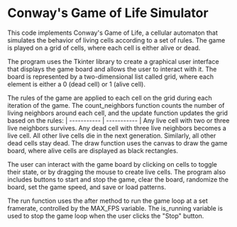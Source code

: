 # Conway's Game of Life Simulator

This code implements Conway's Game of Life, a cellular automaton that simulates the behavior of living cells according to a set of rules. The game is played on a grid of cells, where each cell is either alive or dead.

The program uses the Tkinter library to create a graphical user interface that displays the game board and allows the user to interact with it. The board is represented by a two-dimensional list called grid, where each element is either a 0 (dead cell) or 1 (alive cell).

The rules of the game are applied to each cell on the grid during each iteration of the game. The count_neighbors function counts the number of living neighbors around each cell, and the update function updates the grid based on the rules:
| ----------- | ----------- |
Any live cell with two or three live neighbors survives.
Any dead cell with three live neighbors becomes a live cell.
All other live cells die in the next generation. Similarly, all other dead cells stay dead.
The draw function uses the canvas to draw the game board, where alive cells are displayed as black rectangles.

The user can interact with the game board by clicking on cells to toggle their state, or by dragging the mouse to create live cells. The program also includes buttons to start and stop the game, clear the board, randomize the board, set the game speed, and save or load patterns.

The run function uses the after method to run the game loop at a set framerate, controlled by the MAX_FPS variable. The is_running variable is used to stop the game loop when the user clicks the "Stop" button.
